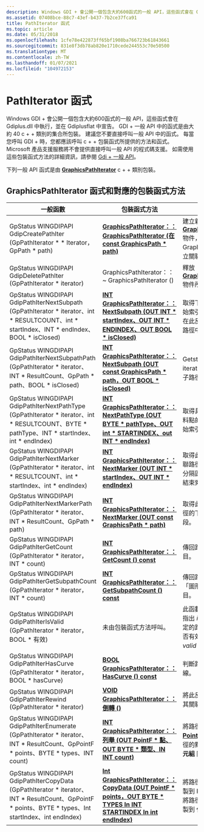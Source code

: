 ```yaml
---
description: Windows GDI + 會公開一個包含大約600函式的一般 API，這些函式會在 Gdiplus.dll 中執行，並在 Gdiplusflat 中宣告。
ms.assetid: 07408bce-88c7-43ef-b437-7b2ce37fca91
title: PathIterator 函式
ms.topic: article
ms.date: 05/31/2018
ms.openlocfilehash: 1cfe78e422873ff65bf1908ba766723b61843661
ms.sourcegitcommit: 831e8f3db78ab820e1710cede244553c70e50500
ms.translationtype: MT
ms.contentlocale: zh-TW
ms.lasthandoff: 01/07/2021
ms.locfileid: "104972153"
---
```

# <a name="pathiterator-functions"></a>PathIterator 函式

Windows GDI + 會公開一個包含大約600函式的一般 API，這些函式會在 Gdiplus.dll 中執行，並在 Gdiplusflat 中宣告。 GDI + 一般 API 中的函式是由大約 40 c + + 類別的集合所包裝。 建議您不要直接呼叫一般 API 中的函式。 每當您呼叫 GDI + 時，您都應該呼叫 c + + 包裝函式所提供的方法和函式。 Microsoft 產品支援服務將不會提供直接呼叫一般 API 的程式碼支援。 如需使用這些包裝函式方法的詳細資訊，請參閱 [Gdi + 一般 API](-gdiplus-flatapi-flat.md)。

下列一般 API 函式是由 [**GraphicsPathIterator**](/windows/desktop/api/gdipluspath/nl-gdipluspath-graphicspathiterator) c + + 類別包裝。

## <a name="graphicspathiterator-functions-and-corresponding-wrapper-methods"></a>GraphicsPathIterator 函式和對應的包裝函式方法



| 一般函數                                                                                                                                                    | 包裝函式方法                                                                                                                                                                                                     | 備註                                                                                                                                                                         |
|------------------------------------------------------------------------------------------------------------------------------------------------------------------|--------------------------------------------------------------------------------------------------------------------------------------------------------------------------------------------------------------------|---------------------------------------------------------------------------------------------------------------------------------------------------------------------------------|
| GpStatus WINGDIPAPI GdipCreatePathIter (GpPathIterator \* \* Iterator，GpPath \* path) <br/>                                                                    | [**GraphicsPathIterator：： GraphicsPathIterator (在 const GraphicsPath \* path)**](/windows/win32/api/gdipluspath/nf-gdipluspath-graphicspathiterator-graphicspathiterator(constgraphicspathiterator_))<br/>                                                      | 建立新的 [**GraphicsPathIterator**](/windows/desktop/api/gdipluspath/nl-gdipluspath-graphicspathiterator) 物件，並將其與 GraphicsPath 物件建立關聯。                                    |
| GpStatus WINGDIPAPI GdipDeletePathIter (GpPathIterator \* iterator) <br/>                                                                                     | GraphicsPathIterator：： ~ GraphicsPathIterator ()  <br/>                                                                                                                                                          | 釋放 [**GraphicsPathIterator**](/windows/desktop/api/gdipluspath/nl-gdipluspath-graphicspathiterator) 物件所使用的資源。                                                                |
| GpStatus WINGDIPAPI GdipPathIterNextSubpath (GpPathIterator \* iterator、int \* RESULTCOUNT、int \* startIndex、INT \* endIndex、BOOL \* isClosed) <br/>          | [**INT GraphicsPathIterator：： NextSubpath (OUT INT \* startIndex、OUT INT \* ENDINDEX、OUT BOOL \* isClosed)**](/previous-versions//ms535463(v=vs.85))<br/>           | 取得下一個子路徑的開始索引和結束索引 (圖) 在此反覆運算器的關聯路徑中。                                                                   |
| GpStatus WINGDIPAPI GdipPathIterNextSubpathPath (GpPathIterator \* iterator、INT \* ResultCount、GpPath \* path、BOOL \* isClosed) <br/>                         | [**INT GraphicsPathIterator：： NextSubpath (OUT const GraphicsPath \* path，OUT BOOL \* isClosed)**](/windows/win32/api/gdipluspath/nf-gdipluspath-graphicspathiterator-nextsubpath(outconstgraphicspath_outbool))<br/>                                     | Getsthe 下圖 (從此 iterator 相關路徑) 的子路徑。                                                                                                             |
| GpStatus WINGDIPAPI GdipPathIterNextPathType (GpPathIterator \* iterator、int \* RESULTCOUNT、BYTE \* pathType、INT \* startIndex、int \* endIndex) <br/>         | [**INT GraphicsPathIterator：： NextPathType (OUT BYTE \* pathType、OUT int \* STARTINDEX、out INT \* endIndex)**](/windows/desktop/api/Gdipluspath/nf-gdipluspath-graphicspathiterator-nextpathtype)<br/>         | 取得具有相同型別之資料點的下一個群組之開始索引和結束索引。                                                                      |
| GpStatus WINGDIPAPI GdipPathIterNextMarker (GpPathIterator \* iterator、int \* RESULTCOUNT、int \* startIndex、int \* endIndex) <br/>                            | [**INT GraphicsPathIterator：： NextMarker (OUT INT \* startIndex、OUT INT \* endIndex)**](/previous-versions//ms535465(v=vs.85))<br/>                                           | 取得此反覆運算器的關聯路徑中，下一個標記分隔區段的開始索引和結束索引。                                                           |
| GpStatus WINGDIPAPI GdipPathIterNextMarkerPath (GpPathIterator \* iterator、INT \* ResultCount、GpPath \* path) <br/>                                           | [**INT GraphicsPathIterator：： NextMarker (OUT const GraphicsPath \* path)**](/windows/win32/api/gdipluspath/nf-gdipluspath-graphicspathiterator-nextmarker(outconstgraphicspath))<br/>                                                                     | 取得此 iterator 相關路徑的下一個標記分隔區段。                                                                                                      |
| GpStatus WINGDIPAPI GdipPathIterGetCount (GpPathIterator \* iterator，INT \* count) <br/>                                                                      | [**INT GraphicsPathIterator：： GetCount () const**](/windows/desktop/api/Gdipluspath/nf-gdipluspath-graphicspathiterator-getcount)<br/>                                                                                                     | 傳回路徑中的資料點數目。                                                                                                                                  |
| GpStatus WINGDIPAPI GdipPathIterGetSubpathCount (GpPathIterator \* iterator，INT \* count) <br/>                                                               | [**INT GraphicsPathIterator：： GetSubpathCount () const**](/windows/desktop/api/Gdipluspath/nf-gdipluspath-graphicspathiterator-getsubpathcount)<br/>                                                                                       | 傳回路徑中 (也稱為「圖形) 的子路徑數目。                                                                                                               |
| GpStatus WINGDIPAPI GdipPathIterIsValid (GpPathIterator \* iterator，BOOL \* 有效) <br/>                                                                      | 未由包裝函式方法呼叫。<br/>                                                                                                                                                                          | 此函數會傳遞布林值，指出 *iterator* 參數所指定的路徑反覆運算器是否有效。 Output 參數 *valid* 會接收結果。 |
| GpStatus WINGDIPAPI GdipPathIterHasCurve (GpPathIterator \* iterator，BOOL \* hasCurve) <br/>                                                                  | [**BOOL GraphicsPathIterator：： HasCurve () const**](/windows/desktop/api/Gdipluspath/nf-gdipluspath-graphicspathiterator-hascurve)<br/>                                                                                                    | 判斷路徑是否有任何曲線。                                                                                                                                     |
| GpStatus WINGDIPAPI GdipPathIterRewind (GpPathIterator \* iterator) <br/>                                                                                     | [**VOID GraphicsPathIterator：：倒轉 ()**](/windows/desktop/api/Gdipluspath/nf-gdipluspath-graphicspathiterator-rewind)<br/>                                                                                                              | 將此反覆運算器倒轉至其關聯路徑的開頭。                                                                                                                  |
| GpStatus WINGDIPAPI GdipPathIterEnumerate (GpPathIterator \* iterator、INT \* ResultCount、GpPointF \* points、BYTE \* types、INT count) <br/>                   | [**INT GraphicsPathIterator：：列舉 (OUT PointF \* 點、OUT BYTE \* 類型、IN INT count)**](/windows/desktop/api/Gdipluspath/nf-gdipluspath-graphicspathiterator-enumerate)<br/>                                   | 將路徑的資料點複製到 [**PointF**](/windows/desktop/api/gdiplustypes/nl-gdiplustypes-pointf) 陣列，並將路徑的點類型複製到 **位元組** 陣列。                                   |
| GpStatus WINGDIPAPI GdipPathIterCopyData (GpPathIterator \* iterator、INT \* ResultCount、GpPointF \* points、BYTE \* types、Int startIndex、int endIndex) <br/> | [**Int GraphicsPathIterator：： CopyData (OUT PointF \* points，OUT BYTE \* TYPES In INT STARTINDEX In int endIndex)**](/windows/desktop/api/Gdipluspath/nf-gdipluspath-graphicspathiterator-copydata)<br/> | 將路徑的資料點子集複製到 PointF 陣列，並將路徑的點類型子集複製到 **位元組** 陣列。                                                  |



 

 

 
